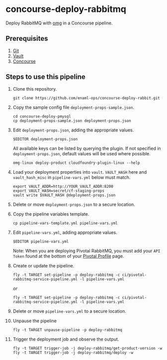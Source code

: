 # concourse-deploy-rabbitmq

Deploy RabbitMQ with [omg](https://github.com/enaml-ops) in a Concourse pipeline.

## Prerequisites

1. [Git](https://git-scm.com)
1. [Vault](https://www.vaultproject.io)
1. [Concourse](http://concourse.ci)

## Steps to use this pipeline

1. Clone this repository.

    ```
    git clone https://github.com/enaml-ops/concourse-deploy-rabbit.git
    ```

1. Copy the sample config file `deployment-props-sample.json`.

    ```
    cd concourse-deploy-pmysql
    cp deployment-props-sample.json deployment-props.json
    ```

1. Edit `deployment-props.json`, adding the appropriate values.

    ```
    $EDITOR deployment-props.json
    ```

    All available keys can be listed by querying the plugin.  If not specified in `deployment-props.json`, default values will be used where possible.

    ```
    omg-linux deploy-product cloudfoundry-plugin-linux --help
    ```

1. Load your deployment properties into `vault`.  `VAULT_HASH` here and `vault_hash_misc` in `pipeline-vars.yml` below must match.

    ```
    export VAULT_ADDR=http://YOUR_VAULT_ADDR:8200
    export VAULT_HASH=secret/cf-staging-props
    vault write $VAULT_HASH @deployment-props.json
    ```

1. Delete or move `deployment-props.json` to a secure location.
1. Copy the pipeline variables template.

    ```
    cp pipeline-vars-template.yml pipeline-vars.yml
    ```

1. Edit `pipeline-vars.yml`, adding appropriate values.

    ```
    $EDITOR pipeline-vars.yml
    ```

    Note: When you are deploying Pivotal RabbitMQ, you must add your `API Token` found at the bottom of your [Pivotal Profile](https://network.pivotal.io/users/dashboard/edit-profile) page.

1. Create or update the pipeline.

    ```
    fly -t TARGET set-pipeline -p deploy-rabbitmq -c ci/pivotal-rabbitmq-service-pipeline.yml -l pipeline-vars.yml
    ```

    _or_

    ```
    fly -t TARGET set-pipeline -p deploy-rabbitmq -c ci/pivotal-rabbitmq-service-pipeline.yml -l pipeline-vars.yml
    ```

1. Delete or move `pipeline-vars.yml` to a secure location.
1. Unpause the pipeline

    ```
    fly -t TARGET unpause-pipeline -p deploy-rabbitmq
    ```

1. Trigger the deployment job and observe the output.

    ```
    fly -t TARGET trigger-job -j deploy-rabbitmq/get-product-version -w
    fly -t TARGET trigger-job -j deploy-rabbitmq/deploy -w
    ```
